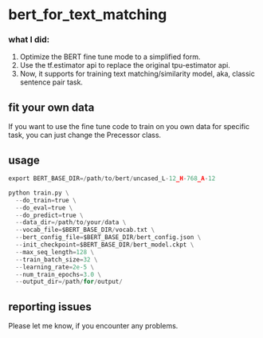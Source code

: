 # bert_for_text_matching
### what I did:

1. Optimize the BERT fine tune mode to a simplified form.
2. Use the  tf.estimator api to replace the original tpu-estimator api.
3. Now, it supports for training text matching/similarity model, aka, classic sentence pair task.

## fit your own data

If you want to use the fine tune code to train on you own data for specific task, you can just change the Precessor class.

## usage

```python
export BERT_BASE_DIR=/path/to/bert/uncased_L-12_H-768_A-12

python train.py \
  --do_train=true \
  --do_eval=true \
  --do_predict=true \
  --data_dir=/path/to/your/data \
  --vocab_file=$BERT_BASE_DIR/vocab.txt \
  --bert_config_file=$BERT_BASE_DIR/bert_config.json \
  --init_checkpoint=$BERT_BASE_DIR/bert_model.ckpt \
  --max_seq_length=128 \
  --train_batch_size=32 \
  --learning_rate=2e-5 \
  --num_train_epochs=3.0 \
  --output_dir=/path/for/output/
```

## reporting issues

Please let me know, if you encounter any problems.